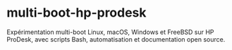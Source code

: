 # multi-boot-hp-prodesk
Expérimentation multi-boot Linux, macOS, Windows et FreeBSD sur HP ProDesk, avec scripts Bash, automatisation et documentation open source.
